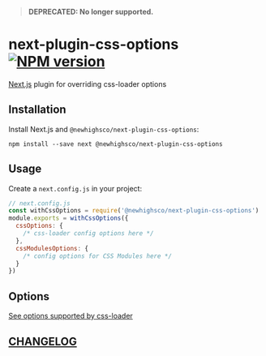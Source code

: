 > **DEPRECATED: No longer supported.**

# next-plugin-css-options [![NPM version](https://img.shields.io/npm/v/@newhighsco/next-plugin-css-options.svg)](https://www.npmjs.com/package/@newhighsco/next-plugin-css-options)

[Next.js](https://nextjs.org/) plugin for overriding css-loader options

## Installation

Install Next.js and `@newhighsco/next-plugin-css-options`:

```
npm install --save next @newhighsco/next-plugin-css-options
```

## Usage

Create a `next.config.js` in your project:

```js
// next.config.js
const withCssOptions = require('@newhighsco/next-plugin-css-options')
module.exports = withCssOptions({
  cssOptions: {
    /* css-loader config options here */
  },
  cssModulesOptions: {
    /* config options for CSS Modules here */
  }
})
```

## Options

[See options supported by css-loader](https://webpack.js.org/loaders/css-loader/#options)

## [CHANGELOG](CHANGELOG.md)
